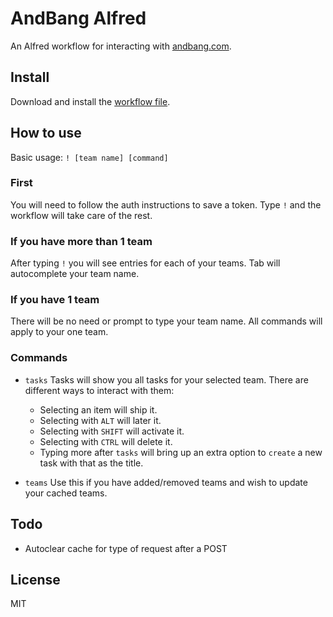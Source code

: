 # AndBang Alfred
An Alfred workflow for interacting with [andbang.com](https://andbang.com).

## Install
Download and install the [workflow file](https://github.com/lukekarrys/andbang-alfred/raw/master/dist/AndBang.alfredworkflow).

## How to use

Basic usage: `! [team name] [command]`

### First
You will need to follow the auth instructions to save a token. Type `!` and the workflow will take care of the rest.

### If you have more than 1 team
After typing `!` you will see entries for each of your teams. Tab will autocomplete your team name.

### If you have 1 team
There will be no need or prompt to type your team name. All commands will apply to your one team.

### Commands

- `tasks` Tasks will show you all tasks for your selected team. There are different ways to interact with them:
  - Selecting an item will ship it.
  - Selecting with `ALT` will later it.
  - Selecting with `SHIFT` will activate it.
  - Selecting with `CTRL` will delete it.
  - Typing more after `tasks` will bring up an extra option to `create` a new task with that as the title.

- `teams` Use this if you have added/removed teams and wish to update your cached teams.

## Todo
- Autoclear cache for type of request after a POST

## License
MIT
